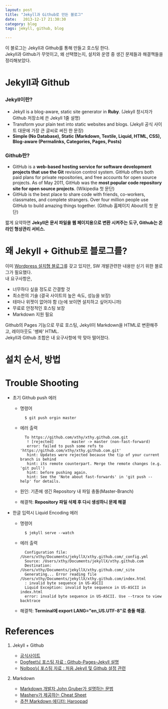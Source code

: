 ```yaml
---
layout: post
title: "Jekyll과 Github로 만든 블로그"
date:   2013-12-17 21:30:30
category: blog
tags: jekyll, github, blog  

---
```


이 블로그는 Jekyll과 Github를 통해 만들고 호스팅 한다.  
Jekyll과 Github가 무엇이고, 왜 선택했는지, 설치와 운영 중 생긴 문제들과 해결책들을 정리해보았다.




# Jekyll과 Github  

### Jekyll이란?

* Jekyll is a blog-aware, static site generator in **Ruby**. (Jekyll 창시자가 Github 저장소에 쓴 Jekyll 1줄 설명)
* Transform your plain text into static websites and blogs. (Jekyll 공식 사이트 대문에 가장 큰 글씨로 써진 한 문장)
* **Simple (No Database), Static (Markdown, Textile, Liquid, HTML, CSS), Blog-aware (Permalinks, Categories, Pages, Posts)**  


### Github란?  

* GitHub is a **web-based hosting service for software development projects that use the Git** revision control system. GitHub offers both paid plans for private repositories, and free accounts for open source projects. As of May 2011, GitHub was the **most popular code repository site for open source projects**. (Wikipedia 첫 문단)  
* GitHub is the best place to share code with friends, co-workers, classmates, and complete strangers. Over four million people use GitHub to build amazing things together. (Github 홈페이지 About의 첫 문단) 

짧게 요약하면 **Jekyll은 문서 파일을 웹 페이지용으로 변환 시켜주는 도구, Github는 온라인 형상관리 서비스.**



# 왜 Jekyll + Github로 블로그를?

이미 [Wordpress 설치형 블로그](http://thtyle.com/blog/)를 갖고 있지만, SW 개발관련한 내용만 싣기 위한 블로그가 필요했다.  
내 요구사항은,  

* 너무하다 싶을 정도로 간결할 것  
* 최소한의 기술 (결국 사이트의 높은 속도, 성능을 보장)  
* 테마나 위젯이 없어야 함 (눈에 보이면 설치하고 싶어지니까)  
* 무료로 안정적인 호스팅 보장  
* Markdown 지원 필요  

Github의 Pages 기능으로 무료 호스팅, Jekyll이 Markdown을 HTML로 변환해주고, 레이아웃도 '쌩짜' HTML.  
Jekyll과 Github 조합은 내 요구사항에 딱 맞아 떨어졌다.  



# 설치 순서, 방법  





# Trouble Shooting  

* 초기 Github push 에러  
	* 명령어
	
			$ git push orgin master
	* 에러 출력  
	
			To https://github.com/xthy/xthy.github.com.git
			 ! [rejected]        master -> master (non-fast-forward)
			 error: failed to push some refs to 'https://github.com/xthy/xthy.github.com.git'
			 hint: Updates were rejected because the tip of your current branch is behind
			 hint: its remote counterpart. Merge the remote changes (e.g. 'git pull')
			 hint: before pushing again.
			 hint: See the 'Note about fast-forwards' in 'git push --help' for details.

	* 원인: 기존에 생긴 Repository 내 파일 충돌(Master-Branch) 
	* 해결책: **Repository 파일 삭제 후 다시 생성하니 문제 해결**

* 한글 입력시 Liquid Encoding 에러
	* 명령어  
	
			$ jekyll serve --watch
	* 에러 출력  

			Configuration file: /Users/xthy/Documents/jekyllX/xthy.github.com/_config.yml
			Source: /Users/xthy/Documents/jekyllX/xthy.github.com
		    Destination: /Users/xthy/Documents/jekyllX/xthy.github.com/_site
		    Generating... Error reading file /Users/xthy/Documents/jekyllX/xthy.github.com/index.html
		    : invalid byte sequence in US-ASCII
		    Liquid Exception: invalid byte sequence in US-ASCII in index.html
		    error: invalid byte sequence in US-ASCII. Use --trace to view backtrace
	    
	* 해결책: **Terminal에 export LANG="en_US.UTF-8"로 충돌 해결.**
  

# References  

1. Jekyll + Github
	* [공식사이트](http://jekyllrb.com/)
	* [Dogfeet님 포스팅 자료 : Github-Pages-Jekyll 설명](http://dogfeet.github.io/articles/2012/github-pages.html)
	* [Nolboo님 포스팅 자료 : 처음 Jekyll 및 Github 설정 관련](http://nolboo.github.io/blog/2013/10/15/free-blog-with-github-jekyll/)

2. Markdown
	* [Markdown 개발자 John Gruber가 설명하는 문법](http://daringfireball.net/projects/markdown/)
	* [Mashery가 제공하는 Cheat Sheet](http://support.mashery.com/docs/customizing_your_portal/Markdown_Cheat_Sheet)
	* [추천 Markdown 에디터: Haroopad](http://pad.haroopress.com/user.html)
  
  
      
  
  